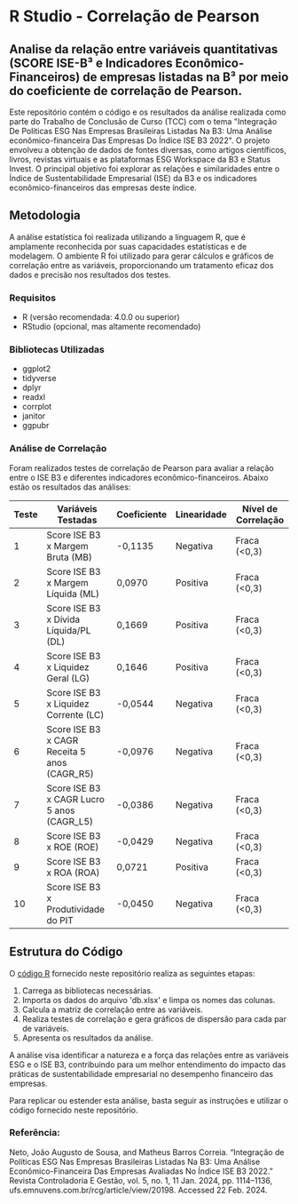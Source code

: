 # R Studio - Correlação de Pearson
 
## Analise da relação entre variáveis quantitativas (SCORE ISE-B³ e Indicadores Econômico-Financeiros) de empresas listadas na B³ por meio do coeficiente de correlação de Pearson.

Este repositório contém o código e os resultados da análise realizada como parte do Trabalho de Conclusão de Curso (TCC) com o tema "Integração De Políticas ESG Nas Empresas Brasileiras Listadas Na B3: Uma Análise econômico-financeira Das Empresas Do Índice ISE B3 2022". O projeto envolveu a obtenção de dados de fontes diversas, como artigos científicos, livros, revistas virtuais e as plataformas ESG Workspace da B3 e Status Invest. O principal objetivo foi explorar as relações e similaridades entre o Índice de Sustentabilidade Empresarial (ISE) da B3 e os indicadores econômico-financeiros das empresas deste índice.

## Metodologia

A análise estatística foi realizada utilizando a linguagem R, que é amplamente reconhecida por suas capacidades estatísticas e de modelagem. O ambiente R foi utilizado para gerar cálculos e gráficos de correlação entre as variáveis, proporcionando um tratamento eficaz dos dados e precisão nos resultados dos testes.

### Requisitos

- R (versão recomendada: 4.0.0 ou superior)
- RStudio (opcional, mas altamente recomendado)

### Bibliotecas Utilizadas

- ggplot2
- tidyverse
- dplyr
- readxl
- corrplot
- janitor
- ggpubr

### Análise de Correlação

Foram realizados testes de correlação de Pearson para avaliar a relação entre o ISE B3 e diferentes indicadores econômico-financeiros. Abaixo estão os resultados das análises:

| Teste | Variáveis Testadas           | Coeficiente | Linearidade | Nível de Correlação |
|-------|------------------------------|-------------|-------------|----------------------|
| 1     | Score ISE B3 x Margem Bruta (MB)     | -0,1135     | Negativa    | Fraca (<0,3)         |
| 2     | Score ISE B3 x Margem Líquida (ML)   | 0,0970      | Positiva    | Fraca (<0,3)         |
| 3     | Score ISE B3 x Dívida Líquida/PL (DL)| 0,1669      | Positiva    | Fraca (<0,3)         |
| 4     | Score ISE B3 x Liquidez Geral (LG)   | 0,1646      | Positiva    | Fraca (<0,3)         |
| 5     | Score ISE B3 x Liquidez Corrente (LC)| -0,0544     | Negativa    | Fraca (<0,3)         |
| 6     | Score ISE B3 x CAGR Receita 5 anos (CAGR_R5)| -0,0976 | Negativa    | Fraca (<0,3)         |
| 7     | Score ISE B3 x CAGR Lucro 5 anos (CAGR_L5)| -0,0386 | Negativa    | Fraca (<0,3)         |
| 8     | Score ISE B3 x ROE (ROE)             | -0,0429     | Negativa    | Fraca (<0,3)         |
| 9     | Score ISE B3 x ROA (ROA)             | 0,0721      | Positiva    | Fraca (<0,3)         |
| 10    | Score ISE B3 x Produtividade do PIT   | -0,0450     | Negativa    | Fraca (<0,3)         |

## Estrutura do Código

O [código R](/Testes%201-10.R) fornecido neste repositório realiza as seguintes etapas:


1. Carrega as bibliotecas necessárias.
2. Importa os dados do arquivo 'db.xlsx' e limpa os nomes das colunas.
3. Calcula a matriz de correlação entre as variáveis.
4. Realiza testes de correlação e gera gráficos de dispersão para cada par de variáveis.
5. Apresenta os resultados da análise.

A análise visa identificar a natureza e a força das relações entre as variáveis ESG e o ISE B3, contribuindo para um melhor entendimento do impacto das práticas de sustentabilidade empresarial no desempenho financeiro das empresas.

Para replicar ou estender esta análise, basta seguir as instruções e utilizar o código fornecido neste repositório.


### Referência:
Neto, João Augusto de Sousa, and Matheus Barros Correia. “Integração de Políticas ESG Nas Empresas Brasileiras Listadas Na B3: Uma Análise Econômico-Financeira Das Empresas Avaliadas No Índice ISE B3 2022.” Revista Controladoria E Gestão, vol. 5, no. 1, 11 Jan. 2024, pp. 1114–1136, ufs.emnuvens.com.br/rcg/article/view/20198. Accessed 22 Feb. 2024.
